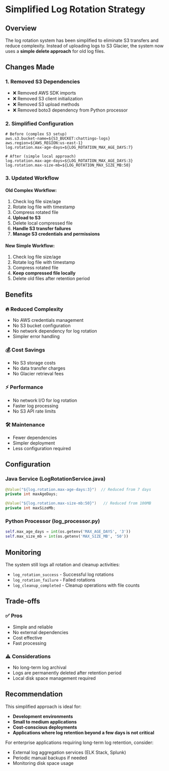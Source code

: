 # Simplified Log Rotation Strategy

## Overview

The log rotation system has been simplified to eliminate S3 transfers and reduce complexity. Instead of uploading logs to S3 Glacier, the system now uses a **simple delete approach** for old log files.

## Changes Made

### 1. Removed S3 Dependencies
- ❌ Removed AWS SDK imports
- ❌ Removed S3 client initialization
- ❌ Removed S3 upload methods
- ❌ Removed boto3 dependency from Python processor

### 2. Simplified Configuration
```properties
# Before (complex S3 setup)
aws.s3.bucket-name=${S3_BUCKET:chattingo-logs}
aws.region=${AWS_REGION:us-east-1}
log.rotation.max-age-days=${LOG_ROTATION_MAX_AGE_DAYS:7}

# After (simple local approach)
log.rotation.max-age-days=${LOG_ROTATION_MAX_AGE_DAYS:3}
log.rotation.max-size-mb=${LOG_ROTATION_MAX_SIZE_MB:50}
```

### 3. Updated Workflow

#### Old Complex Workflow:
1. Check log file size/age
2. Rotate log file with timestamp
3. Compress rotated file
4. **Upload to S3**
5. Delete local compressed file
6. **Handle S3 transfer failures**
7. **Manage S3 credentials and permissions**

#### New Simple Workflow:
1. Check log file size/age
2. Rotate log file with timestamp
3. Compress rotated file
4. **Keep compressed file locally**
5. Delete old files after retention period

## Benefits

### 🔥 Reduced Complexity
- No AWS credentials management
- No S3 bucket configuration
- No network dependency for log rotation
- Simpler error handling

### 💰 Cost Savings
- No S3 storage costs
- No data transfer charges
- No Glacier retrieval fees

### ⚡ Performance
- No network I/O for log rotation
- Faster log processing
- No S3 API rate limits

### 🛠️ Maintenance
- Fewer dependencies
- Simpler deployment
- Less configuration required

## Configuration

### Java Service (LogRotationService.java)
```java
@Value("${log.rotation.max-age-days:3}")  // Reduced from 7 days
private int maxAgeDays;

@Value("${log.rotation.max-size-mb:50}")   // Reduced from 100MB
private int maxSizeMb;
```

### Python Processor (log_processor.py)
```python
self.max_age_days = int(os.getenv('MAX_AGE_DAYS', '3'))
self.max_size_mb = int(os.getenv('MAX_SIZE_MB', '50'))
```

## Monitoring

The system still logs all rotation and cleanup activities:
- `log_rotation_success` - Successful log rotations
- `log_rotation_failure` - Failed rotations
- `log_cleanup_completed` - Cleanup operations with file counts

## Trade-offs

### ✅ Pros
- Simple and reliable
- No external dependencies
- Cost effective
- Fast processing

### ⚠️ Considerations
- No long-term log archival
- Logs are permanently deleted after retention period
- Local disk space management required

## Recommendation

This simplified approach is ideal for:
- **Development environments**
- **Small to medium applications**
- **Cost-conscious deployments**
- **Applications where log retention beyond a few days is not critical**

For enterprise applications requiring long-term log retention, consider:
- External log aggregation services (ELK Stack, Splunk)
- Periodic manual backups if needed
- Monitoring disk space usage
